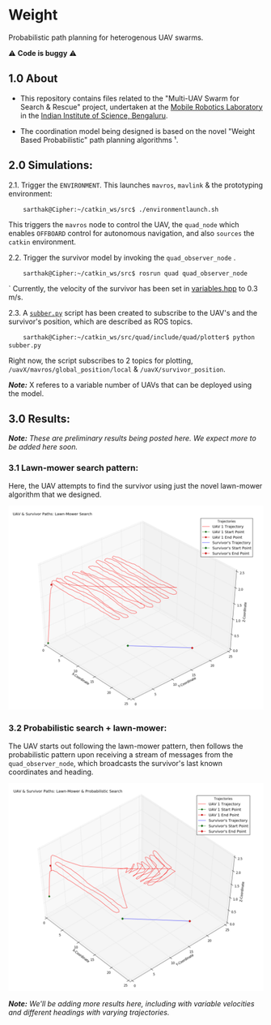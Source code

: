 # Weight

Probabilistic path planning for heterogenous UAV swarms.

:warning: **Code is buggy** :warning:

## 1.0 About

+ This repository contains files related to the "Multi-UAV Swarm for Search & Rescue" project, undertaken at the [Mobile Robotics Laboratory](http://aero.iisc.ac.in/people/debasish-ghose/) in the [Indian Institute of Science, Bengaluru](https://iisc.ac.in).

+ The coordination model being designed is based on the novel "Weight Based Probabilistic" path planning algorithms ¹.


## 2.0 Simulations:

2.1. Trigger the ```ENVIRONMENT```. This launches ```mavros```, ```mavlink``` & the prototyping environment:

        sarthak@Cipher:~/catkin_ws/src$ ./environmentlaunch.sh

This triggers the ```mavros``` node to control the UAV, the ```quad_node``` which enables ```OFFBOARD``` control for autonomous navigation, and also ```sources``` the ```catkin``` environment.

2.2. Trigger the survivor model by invoking the ```quad_observer_node``` . 

        sarthak@Cipher:~/catkin_ws/src$ rosrun quad quad_observer_node
`
Currently, the velocity of the survivor has been set in [variables.hpp](https://github.com/SarthakJShetty/Weight/blob/master/quad/include/quad/variables/variables.hpp) to 0.3 m/s. 

2.3. A [```subber.py```](https://github.com/SarthakJShetty/Weight/blob/master/quad/include/quad/plotter/subber.py) script has been created to subscribe to the UAV's and the survivor's position, which are described as ROS topics.

        sarthak@Cipher:~/catkin_ws/src/quad/include/quad/plotter$ python subber.py

Right now, the script subscribes to 2 topics for plotting, ```/uavX/mavros/global_position/local``` & ```/uavX/survivor_position```.

***Note:*** X referes to a variable number of UAVs that can be deployed using the model.

## 3.0 Results:

***Note:*** *These are preliminary results being posted here. We expect more to be added here soon.*

### 3.1 Lawn-mower search pattern:

Here, the UAV attempts to find the survivor using just the novel lawn-mower algorithm that we designed.

![alt text](https://raw.githubusercontent.com/SarthakJShetty/Weight/master/assets/Lawn_Mower_0.6.png "Lawn Mower Pattern")

### 3.2 Probabilistic search + lawn-mower:

The UAV starts out following the lawn-mower pattern, then follows the probabilistic pattern upon receiving a stream of messages from the ```quad_observer_node```, which broadcasts the survivor's last known coordinates and heading.

![alt text](https://raw.githubusercontent.com/SarthakJShetty/Weight/master/assets/Probabilistic_Lawn_Mower_0.6.png "Probabilistic + Lawn Mower")

***Note:*** *We'll be adding more results here, including with variable velocities and different headings with varying trajectories.*